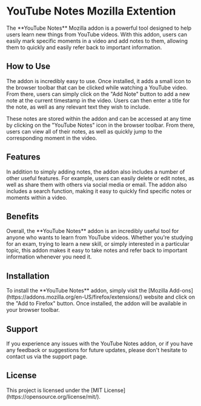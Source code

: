 
# YouTube Notes Mozilla Extention
<p>
The **YouTube Notes** Mozilla addon is a powerful tool designed to help users learn new things from YouTube videos. With this addon, users can easily mark specific moments in a video and add notes to them, allowing them to quickly and easily refer back to important information.
</p>

## How to Use
<p>
The addon is incredibly easy to use. Once installed, it adds a small icon to the browser toolbar that can be clicked while watching a YouTube video. From there, users can simply click on the "Add Note" button to add a new note at the current timestamp in the video. Users can then enter a title for the note, as well as any relevant text they wish to include.
</p>
<p>
These notes are stored within the addon and can be accessed at any time by clicking on the "YouTube Notes" icon in the browser toolbar. From there, users can view all of their notes, as well as quickly jump to the corresponding moment in the video.
</p>

## Features
<p>
In addition to simply adding notes, the addon also includes a number of other useful features. For example, users can easily delete or edit notes, as well as share them with others via social media or email. The addon also includes a search function, making it easy to quickly find specific notes or moments within a video.
</p>

## Benefits
<p>
Overall, the **YouTube Notes** addon is an incredibly useful tool for anyone who wants to learn from YouTube videos. Whether you're studying for an exam, trying to learn a new skill, or simply interested in a particular topic, this addon makes it easy to take notes and refer back to important information whenever you need it.
</p>

## Installation
<p>
To install the **YouTube Notes** addon, simply visit the [Mozilla Add-ons](https://addons.mozilla.org/en-US/firefox/extensions/) website and click on the "Add to Firefox" button. Once installed, the addon will be available in your browser toolbar.
</p>

## Support
<p>
If you experience any issues with the YouTube Notes addon, or if you have any feedback or suggestions for future updates, please don't hesitate to contact us via the support page.
</p>

## License
<p>
This project is licensed under the [MIT License](https://opensource.org/license/mit/).
</p>